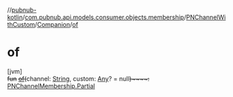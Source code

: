 //[pubnub-kotlin](../../../../index.md)/[com.pubnub.api.models.consumer.objects.membership](../../index.md)/[PNChannelWithCustom](../index.md)/[Companion](index.md)/[of](of.md)

# of

[jvm]\
~~fun~~ [~~of~~](of.md)~~(~~channel: [String](https://kotlinlang.org/api/latest/jvm/stdlib/kotlin/-string/index.html), custom: [Any](https://kotlinlang.org/api/latest/jvm/stdlib/kotlin/-any/index.html)? = null~~)~~~~:~~ [PNChannelMembership.Partial](../../-p-n-channel-membership/-partial/index.md)
